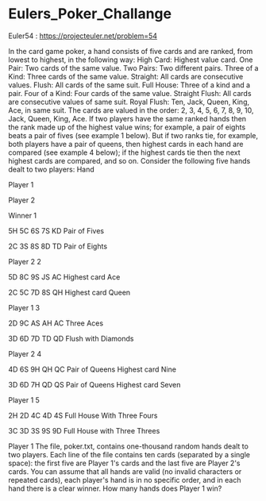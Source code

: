 # Eulers_Poker_Challange
Euler54 : https://projecteuler.net/problem=54

In the card game poker, a hand consists of five cards and are ranked, from lowest to highest, in the following way:
High Card: Highest value card.
One Pair: Two cards of the same value.
Two Pairs: Two different pairs.
Three of a Kind: Three cards of the same value.
Straight: All cards are consecutive values.
Flush: All cards of the same suit.
Full House: Three of a kind and a pair.
Four of a Kind: Four cards of the same value.
Straight Flush: All cards are consecutive values of same suit.
Royal Flush: Ten, Jack, Queen, King, Ace, in same suit.
The cards are valued in the order:
2, 3, 4, 5, 6, 7, 8, 9, 10, Jack, Queen, King, Ace.
If two players have the same ranked hands then the rank made up of the highest value wins; for example, a pair of eights beats a pair of fives (see example 1 below). But if two ranks tie, for example, both players have a pair of queens, then highest cards in each hand are compared (see example 4 below); if the highest cards tie then the next highest cards are compared, and so on.
Consider the following five hands dealt to two players:
Hand
 
Player 1
 
Player 2
 
Winner
1
 
5H 5C 6S 7S KD
Pair of Fives
 
2C 3S 8S 8D TD
Pair of Eights
 
Player 2
2
 
5D 8C 9S JS AC
Highest card Ace
 
2C 5C 7D 8S QH
Highest card Queen
 
Player 1
3
 
2D 9C AS AH AC
Three Aces
 
3D 6D 7D TD QD
Flush with Diamonds
 
Player 2
4
 
4D 6S 9H QH QC
Pair of Queens
Highest card Nine
 
3D 6D 7H QD QS
Pair of Queens
Highest card Seven
 
Player 1
5
 
2H 2D 4C 4D 4S
Full House
With Three Fours
 
3C 3D 3S 9S 9D
Full House
with Three Threes
 
Player 1
The file, poker.txt, contains one-thousand random hands dealt to two players. Each line of the file contains ten cards (separated by a single space): the first five are Player 1's cards and the last five are Player 2's cards. You can assume that all hands are valid (no invalid characters or repeated cards), each player's hand is in no specific order, and in each hand there is a clear winner.
How many hands does Player 1 win?
